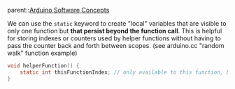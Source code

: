 parent::[Arduino Software Concepts](Arduino%20Software%20Concepts.md)

We can use the `static` keyword to create "local" variables that are visible to only one function but **that persist beyond the function call**. This is helpful for storing indexes or counters used by helper functions without having to pass the counter back and forth between scopes. (see arduino.cc "random walk" function example)

```c
void helperFunction() {
	static int thisFunctionIndex; // only available to this function, but value persists between calls to this function
}
```
